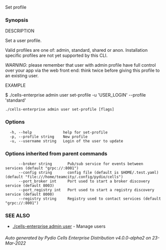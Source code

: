 Set profile

### Synopsis


DESCRIPTION

  Set a user profile.

  Valid profiles are one of: admin, standard, shared or anon.
  Installation specific profiles are not yet supported by this CLI.

  *WARNING*: please remember that user with admin profile have full control over your app via the web front end: 
  think twice before giving this profile to an existing user.

EXAMPLE

  $ ./cells-enterprise admin user set-profile -u 'USER_LOGIN' --profile 'standard'



```
./cells-enterprise admin user set-profile [flags]
```

### Options

```
  -h, --help              help for set-profile
  -p, --profile string    New profile
  -u, --username string   Login of the user to update
```

### Options inherited from parent commands

```
      --broker string       Pub/sub service for events between services (default "grpc://:8001")
      --config string       config file (default is $HOME/.test.yaml) (default "file:///home/teamcity/.config/pydio/cells")
      --port_broker int     Port used to start a broker discovery service (default 8003)
      --port_registry int   Port used to start a registry discovery service (default 8000)
      --registry string     Registry used to contact services (default "grpc://:8001")
```

### SEE ALSO

* [./cells-enterprise admin user](./cells-enterprise-admin-user)	 - Manage users

###### Auto generated by Pydio Cells Enterprise Distribution v4.0.0-alpha2 on 23-Mar-2022
